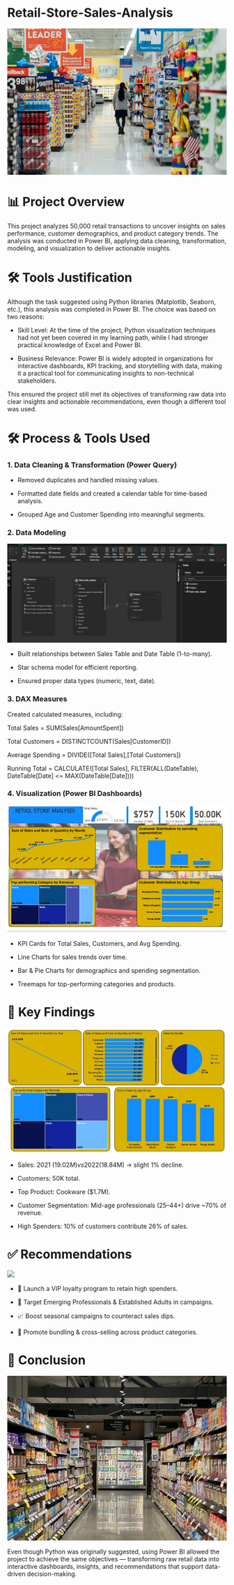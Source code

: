 # Retail-Store-Sales-Analysis
![](https://github.com/christopherstanleyobinna-rgb/Retail-Store-Sales-Analysis/blob/main/Retail_pic.jpeg)

# 📊 Project Overview

This project analyzes 50,000 retail transactions to uncover insights on sales performance, customer demographics, and product category trends.
The analysis was conducted in Power BI, applying data cleaning, transformation, modeling, and visualization to deliver actionable insights.

# 🛠️ Tools Justification

Although the task suggested using Python libraries (Matplotlib, Seaborn, etc.), this analysis was completed in Power BI. The choice was based on two reasons:

- Skill Level: At the time of the project, Python visualization techniques had not yet been covered in my learning path, while I had stronger practical knowledge of Excel and Power BI.

- Business Relevance: Power BI is widely adopted in organizations for interactive dashboards, KPI tracking, and storytelling with data, making it a practical tool for communicating insights to non-technical stakeholders.

This ensured the project still met its objectives of transforming raw data into clear insights and actionable recommendations, even though a different tool was used.

# 🛠️ Process & Tools Used
### 1. Data Cleaning & Transformation (Power Query)

- Removed duplicates and handled missing values.

- Formatted date fields and created a calendar table for time-based analysis.

- Grouped Age and Customer Spending into meaningful segments.

### 2. Data Modeling
![](modelling.jpg)

- Built relationships between Sales Table and Date Table (1-to-many).

- Star schema model for efficient reporting.

- Ensured proper data types (numeric, text, date).

### 3. DAX Measures

Created calculated measures, including:

Total Sales = SUM(Sales[AmountSpent])

Total Customers = DISTINCTCOUNT(Sales[CustomerID])

Average Spending = DIVIDE([Total Sales],[Total Customers])

Running Total = CALCULATE([Total Sales], FILTER(ALL(DateTable), DateTable[Date] <= MAX(DateTable[Date])))

### 4. Visualization (Power BI Dashboards)
![](Retail_dashboard.jpg)

- KPI Cards for Total Sales, Customers, and Avg Spending.

- Line Charts for sales trends over time.

- Bar & Pie Charts for demographics and spending segmentation.

- Treemaps for top-performing categories and products.

# 🔑 Key Findings

![](Retail_report.jpg)

- Sales: 2021 ($19.02M) vs 2022 ($18.84M) → slight 1% decline.

- Customers: 50K total.

- Top Product: Cookware ($1.7M).

- Customer Segmentation: Mid-age professionals (25–44+) drive ~70% of revenue.

- High Spenders: 10% of customers contribute 26% of sales.

# ✅ Recommendations
![](Retail-reports)
- 🎯 Launch a VIP loyalty program to retain high spenders.

- 👥 Target Emerging Professionals & Established Adults in campaigns.

- 📈 Boost seasonal campaigns to counteract sales dips.

- 🛒 Promote bundling & cross-selling across product categories.

# 📌 Conclusion
![](Retail_.jpeg)

Even though Python was originally suggested, using Power BI allowed the project to achieve the same objectives — transforming raw retail data into interactive dashboards, insights, and recommendations that support data-driven decision-making.
